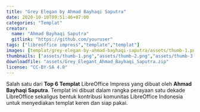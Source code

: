 ```yaml
---
title: "Grey Elegan by Ahmad Bayhaqi Saputra"
date: 2020-10-10T09:51:46+07:00
categories: "Templat"
creator: 
  name: "Ahmad Bayhaqi Saputra"
  gitlink: "https://github.com/youruser"
tags: ["libreoffice impress","template","templat"]
images: [templat/grey-elegan-by-ahmad-bayhaqi-saputra/assets/thumb-1.png]
thumbnails: ["assets/thumb-1.png","assets/thumb-2.png","assets/thumb-3.png","assets/thumb-4.png"]
downloadfile: "assets/Grey_Elegant_Ahmad_Bayhaqi_Saputra.zip"
license: "CC-BY-SA 4.0"
---
```

Salah satu dari **Top 6 Templat** LibreOffice Impress yang dibuat oleh **Ahmad Bayhaqi Saputra**. Templat ini dibuat dalam rangka perayaan satu dekade LibreOffice sekaligus bentuk kontribusi komunitas LibreOffice Indonesia untuk menyediakan templat keren dan siap pakai.